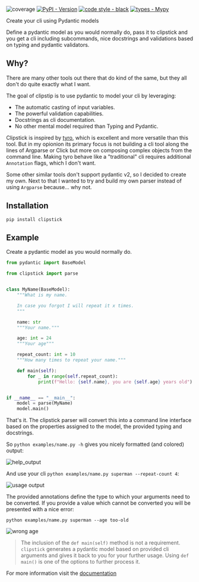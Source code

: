![coverage](https://img.shields.io/endpoint?url=https://gist.githubusercontent.com/sander76/a25f1e6bfcb3b085ffe05f520b56e43c/raw/covbadge.json)
[![PyPI - Version](https://img.shields.io/pypi/v/clipstick.svg?logo=pypi&label=PyPI&logoColor=gold)](https://pypi.org/project/clipstick/)
[![code style - black](https://img.shields.io/badge/code%20style-black-000000.svg)](https://github.com/psf/black)
[![types - Mypy](https://img.shields.io/badge/types-Mypy-blue.svg)](https://github.com/ambv/black)

<!-- begin index -->

Create your cli using Pydantic models

Define a pydantic model as you would normally do, pass it to clipstick and you get a cli including subcommands, nice docstrings and validations based on typing and pydantic validators.

## Why?

There are many other tools out there that do kind of the same, 
but they all don't do quite exactly what I want.

The goal of clipstip is to use pydantic to model your cli by leveraging:

- The automatic casting of input variables.
- The powerful validation capabilities.
- Docstrings as cli documentation.
- No other mental model required than Typing and Pydantic.

Clipstick is inspired by [tyro](https://brentyi.github.io/tyro/), which is excellent and more versatile than this tool. But in my opionion its primary focus is not building a cli tool along the lines of Argparse or Click but more on composing complex objects from the command line. Making tyro behave like a "traditional" cli requires additional `Annotation` flags, which I don't want.

Some other similar tools don't support pydantic v2, so I decided to create my own. Next to that I wanted to try and build my own parser instead of using `Argparse` because... why not.

## Installation

`pip install clipstick`


## Example

Create a pydantic model as you would normally do.

```python
from pydantic import BaseModel

from clipstick import parse


class MyName(BaseModel):
    """What is my name.

    In case you forgot I will repeat it x times.
    """

    name: str
    """Your name."""

    age: int = 24
    """Your age"""

    repeat_count: int = 10
    """How many times to repeat your name."""

    def main(self):
        for _ in range(self.repeat_count):
            print(f"Hello: {self.name}, you are {self.age} years old")


if __name__ == "__main__":
    model = parse(MyName)
    model.main()

```

That's it. The clipstick parser will convert this into a command line interface based on the properties assigned to the model, the provided typing and docstrings.

So `python examples/name.py -h` gives you nicely formatted (and colored) output:

![help_output](https://raw.githubusercontent.com/sander76/clipstick/main/docs/_images/name-help.svg)

And use your cli `python examples/name.py superman --repeat-count 4`:

![usage output](https://raw.githubusercontent.com/sander76/clipstick/main/docs/_images/name-output.svg)

The provided annotations define the type to which your arguments need to be converted.
If you provide a value which cannot be converted you will be presented with a nice error:

`python examples/name.py superman --age too-old`

![wrong age](https://raw.githubusercontent.com/sander76/clipstick/main/docs/_images/name-wrong-age.svg)

> The inclusion of the `def main(self)` method is not a requirement. `clipstick` generates a pydantic model based on provided cli arguments and gives it back to you for your further usage. Using `def main()` is one of the options to further process it.

<!-- end index -->

For more information visit the [documentation](https://sander76.github.io/clipstick/index.html)
